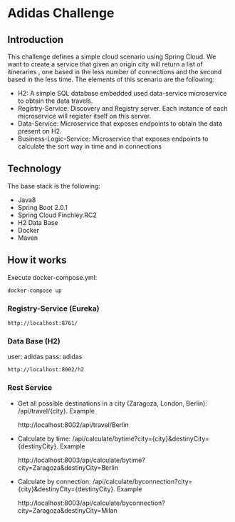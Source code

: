 # Adidas Challenge

## Introduction

This challenge defines a simple cloud scenario using Spring Cloud. We want to create a service that given an origin city will return a list of itineraries , one based in the less number of connections and the second based in the less time.
The elements of this scenario are the following:

- H2: A simple SQL database embedded used data-service microservice to obtain the data travels.
- Registry-Service: Discovery and Registry server. Each instance of each microservice will register itself on this server.
- Data-Service: Microservice that exposes endpoints to obtain the data present on H2.
- Business-Logic-Service: Microservice that exposes endpoints to calculate the sort way in time and in connections

## Technology

The base stack is the following:
- Java8
- Spring Boot 2.0.1
- Spring Cloud Finchley.RC2
- H2 Data Base
- Docker
- Maven

## How it works

Execute docker-compose.yml:

	docker-compose up
	
### Registry-Service (Eureka)

	http://localhost:8761/

### Data Base (H2)

user: adidas
pass: adidas

	http://localhost:8002/h2

### Rest Service

- Get all possible destinations in a city (Zaragoza, London, Berlin): /api/travel/{city}. Example

	http://localhost:8002/api/travel/Berlin 
- Calculate by time: /api/calculate/bytime?city={city}&destinyCity={destinyCity}. Example

	http://localhost:8003/api/calculate/bytime?city=Zaragoza&destinyCity=Berlin	
- Calculate by connection: /api/calculate/byconnection?city={city}&destinyCity={destinyCity}. Example

	http://localhost:8003/api/calculate/byconnection?city=Zaragoza&destinyCity=Milan
